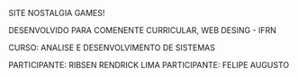 SITE NOSTALGIA GAMES!

DESENVOLVIDO PARA COMENENTE CURRICULAR, WEB DESING - IFRN

CURSO: ANALISE E DESENVOLVIMENTO DE SISTEMAS


PARTICIPANTE: RIBSEN RENDRICK LIMA
PARTICIPANTE: FELIPE AUGUSTO
